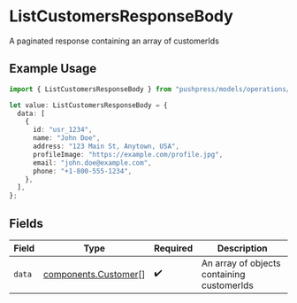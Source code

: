 # ListCustomersResponseBody

A paginated response containing an array of customerIds

## Example Usage

```typescript
import { ListCustomersResponseBody } from "pushpress/models/operations/listcustomers.js";

let value: ListCustomersResponseBody = {
  data: [
    {
      id: "usr_1234",
      name: "John Doe",
      address: "123 Main St, Anytown, USA",
      profileImage: "https://example.com/profile.jpg",
      email: "john.doe@example.com",
      phone: "+1-800-555-1234",
    },
  ],
};
```

## Fields

| Field                                                        | Type                                                         | Required                                                     | Description                                                  |
| ------------------------------------------------------------ | ------------------------------------------------------------ | ------------------------------------------------------------ | ------------------------------------------------------------ |
| `data`                                                       | [components.Customer](../../models/components/customer.md)[] | :heavy_check_mark:                                           | An array of objects containing customerIds                   |